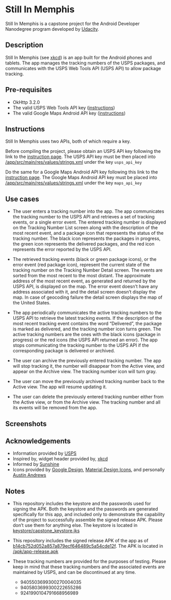 # Still In Memphis
Still In Memphis is a capstone project for the Android Developer Nanodegree program developed by [Udacity](https://www.udacity.com).

## Description
Still In Memphis (see [xkcd](https://xkcd.com/281/)) is an app built for the Android phones and tablets. The app manages the tracking numbers of the USPS packages, and communicates with the USPS Web Tools API (USPS API) to allow package tracking.

## Pre-requisites
* OkHttp 3.2.0
* The valid USPS Web Tools API key ([instructions](https://www.usps.com/business/web-tools-apis/welcome.htm))
* The valid Google Maps Android API key ([instructions](https://developers.google.com/maps/documentation/android-api/))

## Instructions
Still In Memphis uses two APIs, both of which require a key.

Before compiling the project, please obtain an USPS API key following the link to the [instruction page](https://www.usps.com/business/web-tools-apis/welcome.htm). The USPS API key must be then placed into [/app/src/main/res/values/strings.xml](https://github.com/pmatushkin/Capstone-Project/tree/master/app/src/main/res/values) under the key `usps_api_key`

Do the same for a Google Maps Android API key following this link to the [instruction page](https://developers.google.com/maps/documentation/android-api/). The Google Maps Android API key must be placed into [/app/src/main/res/values/strings.xml](https://github.com/pmatushkin/Capstone-Project/tree/master/app/src/main/res/values) under the key `maps_api_key`

## Use cases
* The user enters a tracking number into the app. The app communicates the tracking number to the USPS API and retrieves a set of tracking events, or a single error event. The entered tracking number is displayed on the Tracking Number List screen along with the description of the most recent event, and a package icon that represents the status of the tracking number. The black icon represents the packages in progress, the green icon represents the delivered packages, and the red icon represents the error reported by the USPS API.

* The retrieved tracking events (black or green package icons), or the error event (red package icon), represent the current state of the tracking number on the Tracking Number Detail screen. The events are sorted from the most recent to the most distant. The approximate address of the most recent event, as generated and returned by the USPS API, is displayed on the map. The error event doesn’t have any address associated with it, and the detail screen doesn’t display the map. In case of geocoding failure the detail screen displays the map of the United States.

* The app periodically communicates the active tracking numbers to the USPS API to retrieve the latest tracking events. If the description of the most recent tracking event contains the word “Delivered”, the package is marked as delivered, and the tracking number icon turns green. The active tracking numbers are the ones with the black icons (package in progress) or the red icons (the USPS API returned an error). The app stops communicating the tracking number to the USPS API if the corresponding package is delivered or archived.

* The user can archive the previously entered tracking number. The app will stop tracking it, the number will disappear from the Active view, and appear on the Archive view. The tracking number icon will turn gray.

* The user can move the previously archived tracking number back to the Active view. The app will resume updating it.

* The user can delete the previously entered tracking number either from the Active view, or from the Archive view. The tracking number and all its events will be removed from the app.

## Screenshots

## Acknowledgements
* Information provided by [USPS](http://www.usps.com)
* Inspired by, widget header provided by, [xkcd](https://xkcd.com/281/)
* Informed by [Sunshine](https://github.com/udacity/Advanced_Android_Development/tree/7.05_Pretty_Wallpaper_Time)
* Icons provided by [Google Design](https://design.google.com/icons/), [Material Design Icons](https://materialdesignicons.com/), and personally [Austin Andrews](https://twitter.com/Templarian)

## Notes
* This repository includes the keystore and the passwords used for signing the APK. Both the keystore and the passwords are generated specifically for this app, and included only to demonstrate the capability of the project to successfully assemble the signed release APK. Please don’t use them for anything else. The keystore is located in [keystore/capstone_keystore.jks](https://github.com/pmatushkin/Capstone-Project/tree/master/keystore)

* This repository includes the signed release APK of the app as of [b14cb752d052a857a879ecf646489c5a54cde12f](https://github.com/pmatushkin/Capstone-Project/commit/b14cb752d052a857a879ecf646489c5a54cde12f). The APK is located in [/apk/app-release.apk](https://github.com/pmatushkin/Capstone-Project/tree/master/apk)

* These tracking numbers are provided for the purposes of testing. Please keep in mind that these tracking numbers and the associated events are maintained by USPS, and can be discontinued at any time.
  * 9405503699300270004035
  * 9405803699300222655286
  * 9241990104791668956989
